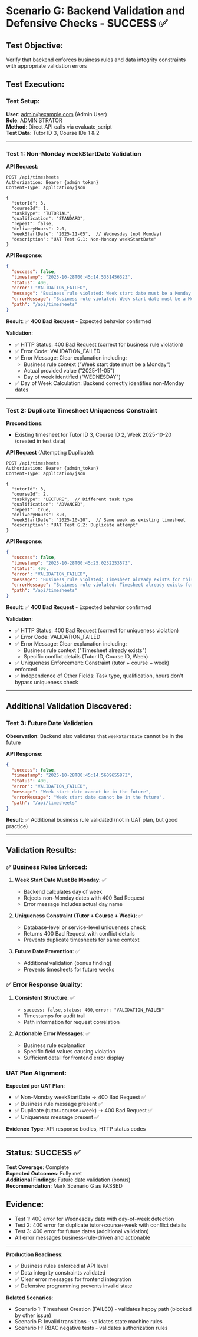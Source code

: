 # Scenario G: Backend Validation and Defensive Checks - SUCCESS ✅

## Test Objective:
Verify that backend enforces business rules and data integrity constraints with appropriate validation errors

## Test Execution:

### Test Setup:
**User**: admin@example.com (Admin User)  
**Role**: ADMINISTRATOR  
**Method**: Direct API calls via evaluate_script  
**Test Data**: Tutor ID 3, Course IDs 1 & 2

---

### Test 1: Non-Monday weekStartDate Validation

**API Request**:
```http
POST /api/timesheets
Authorization: Bearer {admin_token}
Content-Type: application/json

{
  "tutorId": 3,
  "courseId": 1,
  "taskType": "TUTORIAL",
  "qualification": "STANDARD",
  "repeat": false,
  "deliveryHours": 2.0,
  "weekStartDate": "2025-11-05",  // Wednesday (not Monday)
  "description": "UAT Test G.1: Non-Monday weekStartDate"
}
```

**API Response**:
```json
{
  "success": false,
  "timestamp": "2025-10-28T00:45:14.535145632Z",
  "status": 400,
  "error": "VALIDATION_FAILED",
  "message": "Business rule violated: Week start date must be a Monday. Provided date: 2025-11-05 (WEDNESDAY)",
  "errorMessage": "Business rule violated: Week start date must be a Monday. Provided date: 2025-11-05 (WEDNESDAY)",
  "path": "/api/timesheets"
}
```

**Result**: ✅ **400 Bad Request** - Expected behavior confirmed

**Validation**:
- ✅ HTTP Status: 400 Bad Request (correct for business rule violation)
- ✅ Error Code: VALIDATION_FAILED
- ✅ Error Message: Clear explanation including:
  - Business rule context ("Week start date must be a Monday")
  - Actual provided value ("2025-11-05")
  - Day of week identified ("WEDNESDAY")
- ✅ Day of Week Calculation: Backend correctly identifies non-Monday dates

---

### Test 2: Duplicate Timesheet Uniqueness Constraint

**Preconditions**:
- Existing timesheet for Tutor ID 3, Course ID 2, Week 2025-10-20 (created in test data)

**API Request** (Attempting Duplicate):
```http
POST /api/timesheets
Authorization: Bearer {admin_token}
Content-Type: application/json

{
  "tutorId": 3,
  "courseId": 2,
  "taskType": "LECTURE",  // Different task type
  "qualification": "ADVANCED",
  "repeat": true,
  "deliveryHours": 3.0,
  "weekStartDate": "2025-10-20",  // Same week as existing timesheet
  "description": "UAT Test G.2: Duplicate attempt"
}
```

**API Response**:
```json
{
  "success": false,
  "timestamp": "2025-10-28T00:45:25.023225357Z",
  "status": 400,
  "error": "VALIDATION_FAILED",
  "message": "Business rule violated: Timesheet already exists for this tutor, course, and week. Tutor ID: 3, Course ID: 2, Week: 2025-10-20",
  "errorMessage": "Business rule violated: Timesheet already exists for this tutor, course, and week. Tutor ID: 3, Course ID: 2, Week: 2025-10-20",
  "path": "/api/timesheets"
}
```

**Result**: ✅ **400 Bad Request** - Expected behavior confirmed

**Validation**:
- ✅ HTTP Status: 400 Bad Request (correct for uniqueness violation)
- ✅ Error Code: VALIDATION_FAILED
- ✅ Error Message: Clear explanation including:
  - Business rule context ("Timesheet already exists")
  - Specific conflict details (Tutor ID, Course ID, Week)
- ✅ Uniqueness Enforcement: Constraint (tutor + course + week) enforced
- ✅ Independence of Other Fields: Task type, qualification, hours don't bypass uniqueness check

---

## Additional Validation Discovered:

### Test 3: Future Date Validation

**Observation**: Backend also validates that `weekStartDate` cannot be in the future

**API Response**:
```json
{
  "success": false,
  "timestamp": "2025-10-28T00:45:14.560965587Z",
  "status": 400,
  "error": "VALIDATION_FAILED",
  "message": "Week start date cannot be in the future",
  "errorMessage": "Week start date cannot be in the future",
  "path": "/api/timesheets"
}
```

**Result**: ✅ Additional business rule validated (not in UAT plan, but good practice)

---

## Validation Results:

### ✅ Business Rules Enforced:

1. **Week Start Date Must Be Monday**: ✅
   - Backend calculates day of week
   - Rejects non-Monday dates with 400 Bad Request
   - Error message includes actual day name

2. **Uniqueness Constraint (Tutor + Course + Week)**: ✅
   - Database-level or service-level uniqueness check
   - Returns 400 Bad Request with conflict details
   - Prevents duplicate timesheets for same context

3. **Future Date Prevention**: ✅
   - Additional validation (bonus finding)
   - Prevents timesheets for future weeks

### ✅ Error Response Quality:

1. **Consistent Structure**: ✅
   - `success: false`, `status: 400`, `error: "VALIDATION_FAILED"`
   - Timestamps for audit trail
   - Path information for request correlation

2. **Actionable Error Messages**: ✅
   - Business rule explanation
   - Specific field values causing violation
   - Sufficient detail for frontend error display

### UAT Plan Alignment:

**Expected per UAT Plan**:
- ✅ Non-Monday weekStartDate → 400 Bad Request ✅
- ✅ Business rule message present ✅
- ✅ Duplicate (tutor+course+week) → 400 Bad Request ✅
- ✅ Uniqueness message present ✅

**Evidence Type**: API response bodies, HTTP status codes

---

## Status: SUCCESS ✅

**Test Coverage**: Complete  
**Expected Outcomes**: Fully met  
**Additional Findings**: Future date validation (bonus)  
**Recommendation**: Mark Scenario G as PASSED

## Evidence:
- Test 1: 400 error for Wednesday date with day-of-week detection
- Test 2: 400 error for duplicate tutor+course+week with conflict details
- Test 3: 400 error for future dates (additional validation)
- All error messages business-rule-driven and actionable

---

**Production Readiness**:
- ✅ Business rules enforced at API level
- ✅ Data integrity constraints validated
- ✅ Clear error messages for frontend integration
- ✅ Defensive programming prevents invalid state

**Related Scenarios**:
- Scenario 1: Timesheet Creation (FAILED) - validates happy path (blocked by other issue)
- Scenario F: Invalid transitions - validates state machine rules
- Scenario H: RBAC negative tests - validates authorization rules
